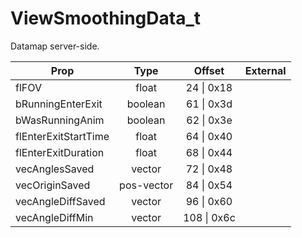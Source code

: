 # ViewSmoothingData_t
Datamap server-side.

|Prop|Type|Offset|External|
|---|:-:|:-:|--:|
|flFOV|float|24 \| 0x18||
|bRunningEnterExit|boolean|61 \| 0x3d||
|bWasRunningAnim|boolean|62 \| 0x3e||
|flEnterExitStartTime|float|64 \| 0x40||
|flEnterExitDuration|float|68 \| 0x44||
|vecAnglesSaved|vector|72 \| 0x48||
|vecOriginSaved|pos-vector|84 \| 0x54||
|vecAngleDiffSaved|vector|96 \| 0x60||
|vecAngleDiffMin|vector|108 \| 0x6c||

